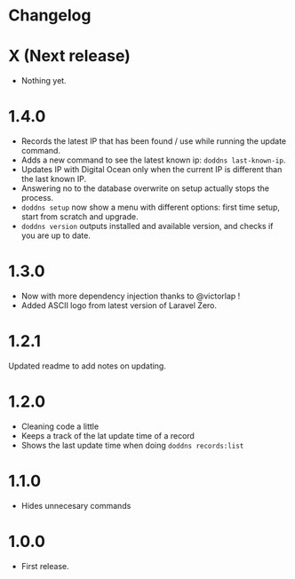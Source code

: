 # Changelog

# X (Next release)
- Nothing yet.

# 1.4.0
- Records the latest IP that has been found / use while running the update command.
- Adds a new command to see the latest known ip: `doddns last-known-ip`.
- Updates IP with Digital Ocean only when the current IP is different than the last known IP.
- Answering no to the database overwrite on setup actually stops the process.
- `doddns setup` now show a menu with different options: first time setup, start from scratch and upgrade.
- `doddns version` outputs installed and available version, and checks if you are up to date.

# 1.3.0
- Now with more dependency injection thanks to @victorlap !
- Added ASCII logo from latest version of Laravel Zero.

# 1.2.1
Updated readme to add notes on updating.

# 1.2.0
- Cleaning code a little
- Keeps a track of the lat update time of a record
- Shows the last update time when doing `doddns records:list`

# 1.1.0
- Hides unnecesary commands

# 1.0.0
- First release.